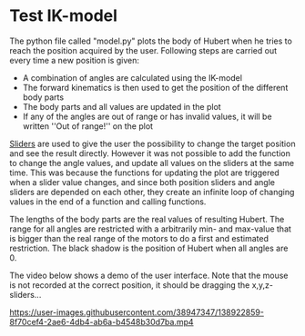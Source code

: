 # Test IK-model
The python file called "model.py" plots the body of Hubert when he tries to reach the position acquired by the user. Following steps are carried out every time a new position is given:
* A combination of angles are calculated using the IK-model
* The forward kinematics is then used to get the position of the different body parts
* The body parts and all values are updated in the plot
* If any of the angles are out of range or has invalid values, it will be written ''Out of range!'' on the plot

[Sliders](https://matplotlib.org/stable/gallery/widgets/slider_demo.html) are used to give the user the possibility to change the target position and see the result directly. However it was not possible to add the function to change the angle values, and update all values on the sliders at the same time. This was because the functions for updating the plot are triggered when a slider value changes, and since both position sliders and angle sliders are depended on each other, they create an infinite loop of changing values in the end of a function and calling functions. 

The lengths of the body parts are the real values of resulting Hubert. The range for all angles are restricted with a arbitrarily min- and max-value that is bigger than the real range of the motors to do a first and estimated restriction. The black shadow is the position of Hubert when all angles are 0. 

The video below shows a demo of the user interface. Note that the mouse is not recorded at the correct position, it should be dragging the x,y,z-sliders...

https://user-images.githubusercontent.com/38947347/138922859-8f70cef4-2ae6-4db4-ab6a-b4548b30d7ba.mp4
